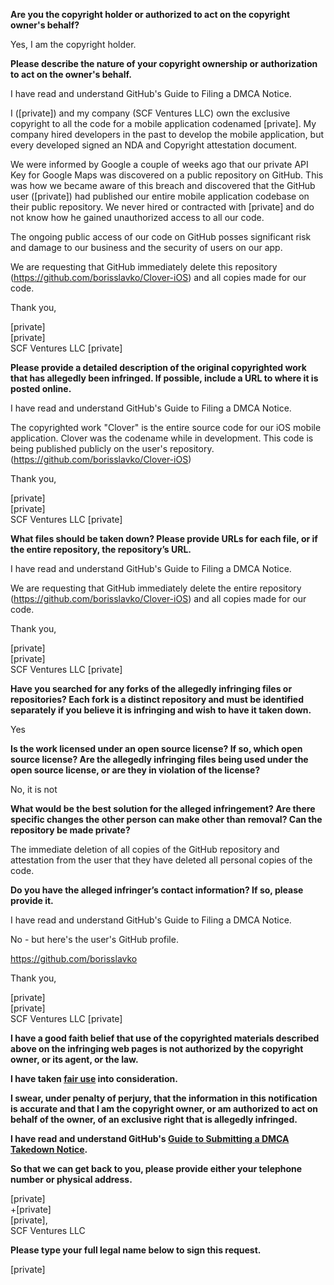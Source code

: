 **Are you the copyright holder or authorized to act on the copyright owner's behalf?**

Yes, I am the copyright holder.

**Please describe the nature of your copyright ownership or authorization to act on the owner's behalf.**

I have read and understand GitHub's Guide to Filing a DMCA Notice.

I ([private]) and my company (SCF Ventures LLC) own the exclusive copyright to all the code for a mobile application codenamed [private]. My company hired developers in the past to develop the mobile application, but every developed signed an NDA and Copyright attestation document.

We were informed by Google a couple of weeks ago that our private API Key for Google Maps was discovered on a public repository on GitHub. This was how we became aware of this breach and discovered that the GitHub user ([private]) had published our entire mobile application codebase on their public repository. We never hired or contracted with [private] and do not know how he gained unauthorized access to all our code.

The ongoing public access of our code on GitHub posses significant risk and damage to our business and the security of users on our app.

We are requesting that GitHub immediately delete this repository (https://github.com/borisslavko/Clover-iOS) and all copies made for our code.

Thank you,

[private]  
[private]  
SCF Ventures LLC
[private] 

**Please provide a detailed description of the original copyrighted work that has allegedly been infringed. If possible, include a URL to where it is posted online.**

I have read and understand GitHub's Guide to Filing a DMCA Notice.

The copyrighted work "Clover" is the entire source code for our iOS mobile application. Clover was the codename while in development. This code is being published publicly on the user's repository. (https://github.com/borisslavko/Clover-iOS)

Thank you,

[private]  
[private]  
SCF Ventures LLC
[private] 

**What files should be taken down? Please provide URLs for each file, or if the entire repository, the repository’s URL.**

I have read and understand GitHub's Guide to Filing a DMCA Notice.

We are requesting that GitHub immediately delete the entire repository (https://github.com/borisslavko/Clover-iOS) and all copies made for our code.

Thank you,

[private]  
[private]  
SCF Ventures LLC
[private] 

**Have you searched for any forks of the allegedly infringing files or repositories? Each fork is a distinct repository and must be identified separately if you believe it is infringing and wish to have it taken down.**

Yes

**Is the work licensed under an open source license? If so, which open source license? Are the allegedly infringing files being used under the open source license, or are they in violation of the license?**

No, it is not

**What would be the best solution for the alleged infringement? Are there specific changes the other person can make other than removal? Can the repository be made private?**

The immediate deletion of all copies of the GitHub repository and attestation from the user that they have deleted all personal copies of the code.

**Do you have the alleged infringer’s contact information? If so, please provide it.**

I have read and understand GitHub's Guide to Filing a DMCA Notice.

No - but here's the user's GitHub profile.

https://github.com/borisslavko

Thank you,

[private]  
[private]  
SCF Ventures LLC
[private]  

**I have a good faith belief that use of the copyrighted materials described above on the infringing web pages is not authorized by the copyright owner, or its agent, or the law.**

**I have taken <a href="https://www.lumendatabase.org/topics/22">fair use</a> into consideration.**

**I swear, under penalty of perjury, that the information in this notification is accurate and that I am the copyright owner, or am authorized to act on behalf of the owner, of an exclusive right that is allegedly infringed.**

**I have read and understand GitHub's <a href="https://docs.github.com/articles/guide-to-submitting-a-dmca-takedown-notice/">Guide to Submitting a DMCA Takedown Notice</a>.**

**So that we can get back to you, please provide either your telephone number or physical address.**

[private]  
+[private]  
[private],  
SCF Ventures LLC

**Please type your full legal name below to sign this request.**

[private]
